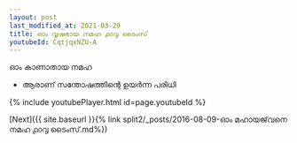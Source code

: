 ```yaml
---
layout: post
last_modified_at: 2021-03-29
title: ഓം വൃഷഭായ നമഹ ൧൦൮ ടൈംസ്
youtubeId: CqtjqxNZU-A
---
```

 
 
 ഓം കാണാതായ നമഹ 
 
 -  ആരാണ് സന്തോഷത്തിന്റെ ഉയർന്ന പരിധി 
 
  
 
  
 
 
 
 
 
 


{% include youtubePlayer.html id=page.youtubeId %}
 
[Next]({{ site.baseurl }}{% link  split2/_posts/2016-08-09-ഓം മഹായജ്‌വനെ നമഹ ൧൦൮ ടൈംസ്.md%})
 
